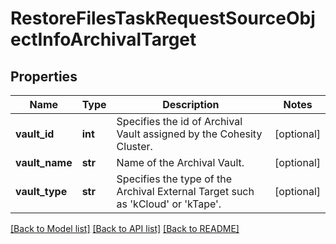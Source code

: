 # RestoreFilesTaskRequestSourceObjectInfoArchivalTarget

## Properties
Name | Type | Description | Notes
------------ | ------------- | ------------- | -------------
**vault_id** | **int** | Specifies the id of Archival Vault assigned by the Cohesity Cluster. | [optional] 
**vault_name** | **str** | Name of the Archival Vault. | [optional] 
**vault_type** | **str** | Specifies the type of the Archival External Target such as &#39;kCloud&#39; or &#39;kTape&#39;. | [optional] 

[[Back to Model list]](../README.md#documentation-for-models) [[Back to API list]](../README.md#documentation-for-api-endpoints) [[Back to README]](../README.md)


